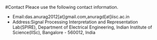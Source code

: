 #Contact
Pleace use the following contact information.

- Email:das.anurag2012[at]gmail.com,anuragd[at]iisc.ac.in
- Address:Signal Processing Interpretation and Representation Lab(SPIRE), 
          Department of Electrical Engineering,
          Indian Institute of Science(IISc), 
          Bangalore - 560012, India 
